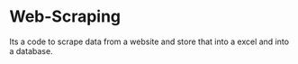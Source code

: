 # Web-Scraping
Its a code to scrape data from a website and store that into a excel and into a database.
